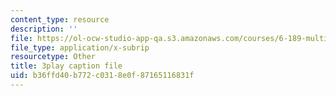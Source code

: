 ```yaml
---
content_type: resource
description: ''
file: https://ol-ocw-studio-app-qa.s3.amazonaws.com/courses/6-189-multicore-programming-primer-january-iap-2007/b36ffd40b772c0318e0f87165116831f_EkMfTvmLJl0.srt
file_type: application/x-subrip
resourcetype: Other
title: 3play caption file
uid: b36ffd40-b772-c031-8e0f-87165116831f
---
```

